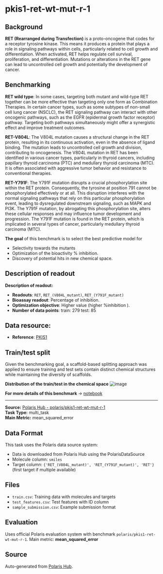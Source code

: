 # pkis1-ret-wt-mut-r-1

## Background
**RET (Rearranged during Transfection)** is a proto-oncogene that codes for a receptor tyrosine kinase. This means it produces a protein that plays a role in signaling pathways within cells, particularly related to cell growth and differentiation. When activated, RET helps regulate cell survival, proliferation, and differentiation. Mutations or alterations in the RET gene can lead to uncontrolled cell growth and potentially the development of cancer.

## Benchmarking
**RET wild type**: In some cases, targeting both mutant and wild-type RET together can be more effective than targeting only one form as Combination Therapies. In certain cancer types, such as some subtypes of non-small cell lung cancer (NSCLC), the RET signaling pathway can interact with other oncogenic pathways, such as the EGFR (epidermal growth factor receptor) pathway. Targeting both pathways simultaneously might offer a synergistic effect and improve treatment outcomes. 

**RET-V804L**: The V804L mutation causes a structural change in the RET protein, resulting in its continuous activation, even in the absence of ligand binding. The mutation leads to uncontrolled cell growth and division, contributing to oncogenesis. The V804L mutation in RET has been identified in various cancer types, particularly in thyroid cancers, including papillary thyroid carcinoma (PTC) and medullary thyroid carcinoma (MTC). It is often associated with aggressive tumor behavior and resistance to conventional therapies. 

**RET-Y791F**: The Y791F mutation disrupts a crucial phosphorylation site within the RET protein. Consequently, the tyrosine at position 791 cannot be phosphorylated effectively or at all. This disruption interferes with the normal signaling pathways that rely on this particular phosphorylation event, leading to dysregulated downstream signaling, such as MAPK and PI3K. The Y791F mutation, by abrogating this phosphorylation site, alters these cellular responses and may influence tumor development and progression. The Y791F mutation is found in the RET protein, which is implicated in several types of cancer, particularly medullary thyroid carcinoma (MTC).

**The goal** of this benchmark is to select the best predictive model for 
- Selectivity towards the mutants
- Optimization of the bioactivity % inhibition.
- Discovery of potential hits in new chemical space.


## Description of readout 
**Description of readout:**
- **Readouts**: `RET`, `RET_(V804L_mutant)`, `RET_(Y791F_mutant)`
- **Bioassay readout**: Percentage of inhibition.
- **Optimization objective**: Higher value (higher %inhibition ).
- **Number of data points**: train:  279 test:  85

## Data resource: 
- **Reference**: [PKIS1](https://pubmed.ncbi.nlm.nih.gov/26501955)


## Train/test split
Given the benchmarking goal, a scaffold-based splitting approach was applied to ensure training and test sets contain distinct chemical structures while maintaining the diversity of scaffolds.

**Distribution of the train/test in the chemical space**
![image](https://storage.googleapis.com/polaris-public/datasets/kinases/ret/figures/drewry_ret_wt_v804l_y791f_v1_tnse_scaffold_split.png)

**For more details of this benchmark** -> [notebook](https://github.com/polaris-hub/polaris-recipes/blob/main/03_Kinases/RET)



---

**Source:** [Polaris Hub - polaris/pkis1-ret-wt-mut-r-1](https://polarishub.io)  
**Task Type:** multi_task  
**Main Metric:** mean_squared_error

## Data Format

This task uses the Polaris data source system:
- Data is downloaded from Polaris Hub using the PolarisDataSource
- Molecule column: `smiles`
- Target column: `{'RET_(V804L_mutant)', 'RET_(Y791F_mutant)', 'RET'}` (first target if multiple available)

## Files

- `train.csv`: Training data with molecules and targets
- `test_features.csv`: Test features with ID column
- `sample_submission.csv`: Example submission format

## Evaluation

Uses official Polaris evaluation system with benchmark `polaris/pkis1-ret-wt-mut-r-1`.
Main metric: **mean_squared_error**

## Source

Auto-generated from [Polaris Hub](https://polarishub.io/).
